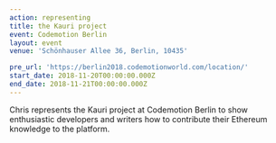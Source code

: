 ```yaml
---
action: representing
title: the Kauri project
event: Codemotion Berlin
layout: event
venue: 'Schönhauser Allee 36, Berlin, 10435'

pre_url: 'https://berlin2018.codemotionworld.com/location/'
start_date: 2018-11-20T00:00:00.000Z
end_date: 2018-11-21T00:00:00.000Z
---
```


Chris represents the Kauri project at Codemotion Berlin to show enthusiastic developers and writers how to contribute their Ethereum knowledge to the platform.
